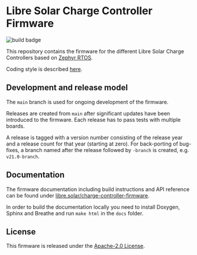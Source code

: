 # Libre Solar Charge Controller Firmware

![build badge](https://travis-ci.com/LibreSolar/charge-controller-firmware.svg?branch=main)

This repository contains the firmware for the different Libre Solar Charge Controllers based on [Zephyr RTOS](https://www.zephyrproject.org/).

Coding style is described [here](https://github.com/LibreSolar/coding-style).

## Development and release model

The `main` branch is used for ongoing development of the firmware.

Releases are created from `main` after significant updates have been introduced to the firmware. Each release has to pass tests with multiple boards.

A release is tagged with a version number consisting of the release year and a release count for that year (starting at zero). For back-porting of bug-fixes, a branch named after the release followed by `-branch` is created, e.g. `v21.0-branch`.

## Documentation

The firmware documentation including build instructions and API reference can be found under [libre.solar/charge-controller-firmware](https://libre.solar/charge-controller-firmware/).

In order to build the documentation locally you need to install Doxygen, Sphinx and Breathe and run `make html` in the `docs` folder.

## License

This firmware is released under the [Apache-2.0 License](LICENSE).
